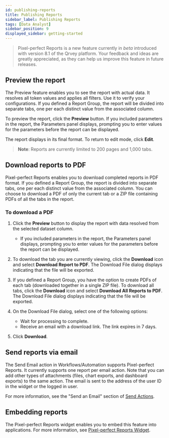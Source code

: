 ```yaml
---
id: publishing-reports
title: Publishing Reports
sidebar_label: Publishing Reports
tags: [Data Analyst]
sidebar_position: 9
displayed_sidebar: getting-started
---
```

<div style={{textAlign: "justify"}}>

> Pixel-perfect Reports is a new feature currently in *beta* introduced with version 8.1 of the Qrvey platform. Your feedback and ideas are greatly appreciated, as they can help us improve this feature in future releases.

## Preview the report
The Preview feature enables you to see the report with actual data. It resolves all token values and applies all filters. Use it to verify your configurations. If you defined a Report Group, the report will be divided into separate tabs, one per each distinct value from the associated column. 

To preview the report, click the **Preview** button. If you included parameters in the report, the Parameters panel displays, prompting you to enter values for the parameters before the report can be displayed. 

The report displays in its final format. To return to edit mode, click **Edit**.  

>**Note**: Reports are currently limited to 200 pages and 1,000 tabs. 

## Download reports to PDF
Pixel-perfect Reports enables you to download completed reports in PDF format. If you defined a Report Group, the report is divided into separate tabs, one per each distinct value from the associated column. You can choose to download a PDF of only the current tab or a ZIP file containing PDFs of all the tabs in the report. 

### To download a PDF
1. Click the **Preview** button to display the report with data resolved from the selected dataset column. 
    - If you included parameters in the report, the Parameters panel displays, prompting you to enter values for the parameters before the report can be displayed. 

2. To download the tab you are currently viewing, click the **Download** icon and select **Download Report to PDF**. The Download File dialog displays indicating that the file will be exported. 

3. If you defined a Report Group, you have the option to create PDFs of each tab (downloaded together in a single ZIP file). To download all tabs, click the **Download** icon and select **Download All Reports to PDF**. The Download File dialog displays indicating that the file will be exported. 

4. On the Download File dialog, select one of the following options:
    - Wait for processing to complete.  
    - Receive an email with a download link. The link expires in 7 days. 

5. Click **Download**.  

## Send reports via email
The Send Email action in Workflows/Automation supports Pixel-perfect Reports. It currently supports one report per email action. Note that you can add other types of attachments (files, chart exports, and dashboard exports) to the same action. The email is sent to the address of the user ID in the widget or the logged in user. 

For more information, see the "Send an Email" section of [Send Actions](../09-Automation/send-actions.md). 

## Embedding reports
The Pixel-perfect Reports widget enables you to embed this feature into applications. For more information, see [Pixel-perfect Reports Widget](../../software-developer/04-Embedding%20Qrvey%20Widgets/05-Widgets/pixel-perfect-reports.md). 


</div>